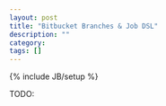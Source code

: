 ```yaml
---
layout: post
title: "Bitbucket Branches & Job DSL"
description: ""
category:
tags: []
---
```

{% include JB/setup %}

TODO:

<!--more-->
